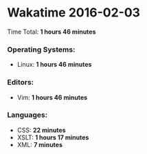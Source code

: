 # Wakatime 2016-02-03

Time Total: **1 hours 46 minutes**

### Operating Systems:
- Linux: **1 hours 46 minutes** 

### Editors:
- Vim: **1 hours 46 minutes** 

### Languages:
- CSS: **22 minutes** 
- XSLT: **1 hours 17 minutes** 
- XML: **7 minutes** 

